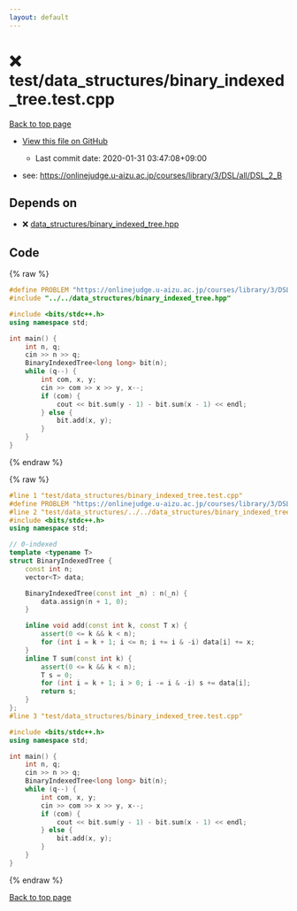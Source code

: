 ```yaml
---
layout: default
---
```


<!-- mathjax config similar to math.stackexchange -->
<script type="text/javascript" async
  src="https://cdnjs.cloudflare.com/ajax/libs/mathjax/2.7.5/MathJax.js?config=TeX-MML-AM_CHTML">
</script>
<script type="text/x-mathjax-config">
  MathJax.Hub.Config({
    TeX: { equationNumbers: { autoNumber: "AMS" }},
    tex2jax: {
      inlineMath: [ ['$','$'] ],
      processEscapes: true
    },
    "HTML-CSS": { matchFontHeight: false },
    displayAlign: "left",
    displayIndent: "2em"
  });
</script>

<script type="text/javascript" src="https://cdnjs.cloudflare.com/ajax/libs/jquery/3.4.1/jquery.min.js"></script>
<script src="https://cdn.jsdelivr.net/npm/jquery-balloon-js@1.1.2/jquery.balloon.min.js" integrity="sha256-ZEYs9VrgAeNuPvs15E39OsyOJaIkXEEt10fzxJ20+2I=" crossorigin="anonymous"></script>
<script type="text/javascript" src="../../../assets/js/copy-button.js"></script>
<link rel="stylesheet" href="../../../assets/css/copy-button.css" />


# :x: test/data_structures/binary_indexed_tree.test.cpp

<a href="../../../index.html">Back to top page</a>

* <a href="{{ site.github.repository_url }}/blob/master/test/data_structures/binary_indexed_tree.test.cpp">View this file on GitHub</a>
    - Last commit date: 2020-01-31 03:47:08+09:00


* see: <a href="https://onlinejudge.u-aizu.ac.jp/courses/library/3/DSL/all/DSL_2_B">https://onlinejudge.u-aizu.ac.jp/courses/library/3/DSL/all/DSL_2_B</a>


## Depends on

* :x: <a href="../../../library/data_structures/binary_indexed_tree.hpp.html">data_structures/binary_indexed_tree.hpp</a>


## Code

<a id="unbundled"></a>
{% raw %}
```cpp
#define PROBLEM "https://onlinejudge.u-aizu.ac.jp/courses/library/3/DSL/all/DSL_2_B"
#include "../../data_structures/binary_indexed_tree.hpp"

#include <bits/stdc++.h>
using namespace std;

int main() {
    int n, q;
    cin >> n >> q;
    BinaryIndexedTree<long long> bit(n);
    while (q--) {
        int com, x, y;
        cin >> com >> x >> y, x--;
        if (com) {
            cout << bit.sum(y - 1) - bit.sum(x - 1) << endl;
        } else {
            bit.add(x, y);
        }
    }
}
```
{% endraw %}

<a id="bundled"></a>
{% raw %}
```cpp
#line 1 "test/data_structures/binary_indexed_tree.test.cpp"
#define PROBLEM "https://onlinejudge.u-aizu.ac.jp/courses/library/3/DSL/all/DSL_2_B"
#line 2 "test/data_structures/../../data_structures/binary_indexed_tree.hpp"
#include <bits/stdc++.h>
using namespace std;

// 0-indexed
template <typename T>
struct BinaryIndexedTree {
    const int n;
    vector<T> data;

    BinaryIndexedTree(const int _n) : n(_n) {
        data.assign(n + 1, 0);
    }

    inline void add(const int k, const T x) {
        assert(0 <= k && k < n);
        for (int i = k + 1; i <= n; i += i & -i) data[i] += x;
    }
    inline T sum(const int k) {
        assert(0 <= k && k < n);
        T s = 0;
        for (int i = k + 1; i > 0; i -= i & -i) s += data[i];
        return s;
    }
};
#line 3 "test/data_structures/binary_indexed_tree.test.cpp"

#include <bits/stdc++.h>
using namespace std;

int main() {
    int n, q;
    cin >> n >> q;
    BinaryIndexedTree<long long> bit(n);
    while (q--) {
        int com, x, y;
        cin >> com >> x >> y, x--;
        if (com) {
            cout << bit.sum(y - 1) - bit.sum(x - 1) << endl;
        } else {
            bit.add(x, y);
        }
    }
}

```
{% endraw %}

<a href="../../../index.html">Back to top page</a>

